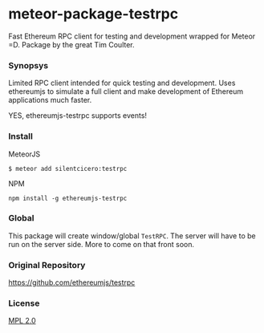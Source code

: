 # meteor-package-testrpc
Fast Ethereum RPC client for testing and development wrapped for Meteor =D. Package by the great Tim Coulter.

### Synopsys

Limited RPC client intended for quick testing and development. Uses ethereumjs to simulate a full client and make development of Ethereum applications much faster.

YES, ethereumjs-testrpc supports events! 

### Install

MeteorJS

    $ meteor add silentcicero:testrpc

NPM

    npm install -g ethereumjs-testrpc


### Global

This package will create window/global `TestRPC`. The server will have to be run on the server side. More to come on that front soon.

### Original Repository

https://github.com/ethereumjs/testrpc

### License

<a href="https://tldrlegal.com/license/mozilla-public-license-2.0-(mpl-2)">MPL 2.0</a>
